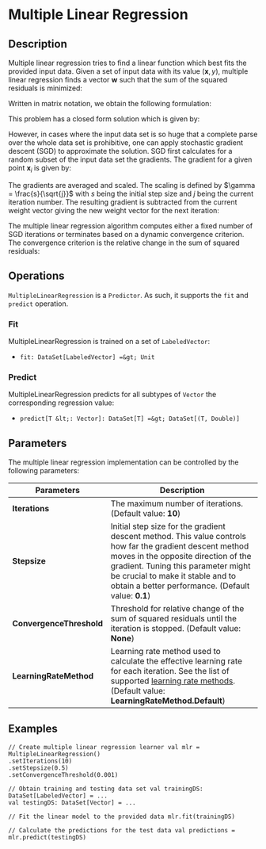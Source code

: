  $$ \newcommand{\R}{\mathbb{R}} \newcommand{\E}{\mathbb{E}} \newcommand{\x}{\mathbf{x}} \newcommand{\y}{\mathbf{y}} \newcommand{\wv}{\mathbf{w}} \newcommand{\av}{\mathbf{\alpha}} \newcommand{\bv}{\mathbf{b}} \newcommand{\N}{\mathbb{N}} \newcommand{\id}{\mathbf{I}} \newcommand{\ind}{\mathbf{1}} \newcommand{\0}{\mathbf{0}} \newcommand{\unit}{\mathbf{e}} \newcommand{\one}{\mathbf{1}} \newcommand{\zero}{\mathbf{0}} \newcommand\rfrac[2]{^{#1}\!/_{#2}} \newcommand{\norm}[1]{\left\lVert#1\right\rVert} $$

# Multiple Linear Regression

## Description

Multiple linear regression tries to find a linear function which best fits the provided input data. Given a set of input data with its value $(\mathbf{x}, y)$, multiple linear regression finds a vector $\mathbf{w}$ such that the sum of the squared residuals is minimized:

Written in matrix notation, we obtain the following formulation:

This problem has a closed form solution which is given by:

However, in cases where the input data set is so huge that a complete parse over the whole data set is prohibitive, one can apply stochastic gradient descent (SGD) to approximate the solution. SGD first calculates for a random subset of the input data set the gradients. The gradient for a given point $\mathbf{x}_i$ is given by:

The gradients are averaged and scaled. The scaling is defined by $\gamma = \frac{s}{\sqrt{j}}$ with $s$ being the initial step size and $j$ being the current iteration number. The resulting gradient is subtracted from the current weight vector giving the new weight vector for the next iteration:

The multiple linear regression algorithm computes either a fixed number of SGD iterations or terminates based on a dynamic convergence criterion. The convergence criterion is the relative change in the sum of squared residuals:

## Operations

`MultipleLinearRegression` is a `Predictor`. As such, it supports the `fit` and `predict` operation.

### Fit

MultipleLinearRegression is trained on a set of `LabeledVector`:

*   `fit: DataSet[LabeledVector] =&gt; Unit`

### Predict

MultipleLinearRegression predicts for all subtypes of `Vector` the corresponding regression value:

*   `predict[T &lt;: Vector]: DataSet[T] =&gt; DataSet[(T, Double)]`

## Parameters

The multiple linear regression implementation can be controlled by the following parameters:

| Parameters | Description |
| --- | --- |
| **Iterations** | The maximum number of iterations. (Default value: **10**) |
| **Stepsize** | Initial step size for the gradient descent method. This value controls how far the gradient descent method moves in the opposite direction of the gradient. Tuning this parameter might be crucial to make it stable and to obtain a better performance. (Default value: **0.1**) |
| **ConvergenceThreshold** | Threshold for relative change of the sum of squared residuals until the iteration is stopped. (Default value: **None**) |
| **LearningRateMethod** | Learning rate method used to calculate the effective learning rate for each iteration. See the list of supported [learning rate methods](optimization.html). (Default value: **LearningRateMethod.Default**) |

## Examples



```
// Create multiple linear regression learner val mlr = MultipleLinearRegression()
.setIterations(10)
.setStepsize(0.5)
.setConvergenceThreshold(0.001)

// Obtain training and testing data set val trainingDS: DataSet[LabeledVector] = ...
val testingDS: DataSet[Vector] = ...

// Fit the linear model to the provided data mlr.fit(trainingDS)

// Calculate the predictions for the test data val predictions = mlr.predict(testingDS)
```



